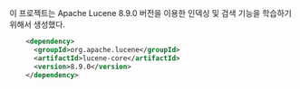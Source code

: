 
이 프로젝트는 Apache Lucene 8.9.0 버전을 이용한 인덱싱 및 검색 기능을 학습하기 위해서 생성했다. 

```xml
    <dependency>
      <groupId>org.apache.lucene</groupId>
      <artifactId>lucene-core</artifactId>
      <version>8.9.0</version>
    </dependency>
```    
